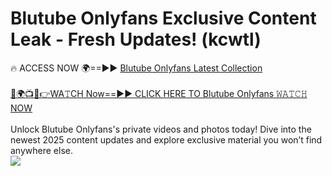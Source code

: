 # Blutube Onlyfans Exclusive Content Leak - Fresh Updates! (kcwtl)

🔥 ACCESS NOW 🌍==►► <a href="https://tinyurl.com/kvy9nzfs" rel="nofollow">Blutube Onlyfans Latest Collection</a>
<br><br>
[🔴🌍📺📱👉WA𝚃CH Now==►► CLICK HERE TO Blutube Onlyfans 𝚆𝙰𝚃𝙲𝙷 NOW](https://tinyurl.com/kvy9nzfs)
<br><br>
Unlock Blutube Onlyfans's private videos and photos today! Dive into the newest 2025 content updates and explore exclusive material you won’t find anywhere else.
<br>
<a href="https://tinyurl.com/kvy9nzfs" rel="nofollow" data-target="animated-image.originalLink"><img src="https://camo.githubusercontent.com/8a4f000d20f83aca3bf7ec5f350d767afa0574a8a352519fd8cfa583a6f93a33/68747470733a2f2f692e696d6775722e636f6d2f644a486b345a712e676966" data-canonical-src="https://i.imgur.com/dJHk4Zq.gif" style="max-width: 100%; display: inline-block;" data-target="animated-image.originalImage"></a>
<br>
